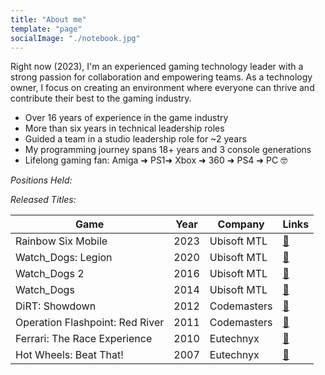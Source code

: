 ```yaml
---
title: "About me"
template: "page"
socialImage: "./notebook.jpg"
---
```


Right now (2023), I'm an experienced gaming technology leader with a strong passion for collaboration and empowering teams. 
As a technology owner, I focus on creating an environment where everyone can thrive and contribute their best to the gaming industry.

* Over 16 years of experience in the game industry
* More than six years in technical leadership roles
* Guided a team in a studio leadership role for ~2 years
* My programming journey spans 18+ years and 3 console generations
* Lifelong gaming fan: Amiga ➜ PS1➜ Xbox ➜ 360 ➜ PS4 ➜ PC 🤓

*Positions Held:*


*Released Titles:* 

| **Game**                        | **Year** | **Company** | **Links** |
|---------------------------------|----------|-------------|-----------|
| Rainbow Six Mobile              | 2023     | Ubisoft MTL | [🔗](https://www.metacritic.com/game/ios/tom-clancys-rainbow-six-mobile)        |
| Watch\_Dogs: Legion             | 2020     | Ubisoft MTL | [🔗](https://www.metacritic.com/game/playstation-4/watch-dogs-legion)         |
| Watch\_Dogs 2                   | 2016     | Ubisoft MTL | [🔗](https://www.metacritic.com/game/watch-dogs-2/)         |
| Watch\_Dogs                     | 2014     | Ubisoft MTL | [🔗](https://www.metacritic.com/game/watch-dogs/)          |
| DiRT: Showdown                  | 2012     | Codemasters | [🔗](https://www.metacritic.com/game/dirt-showdown/)           |
| Operation Flashpoint: Red River | 2011     | Codemasters | [🔗](https://www.metacritic.com/game/operation-flashpoint-red-river/)        |
| Ferrari: The Race Experience    | 2010     | Eutechnyx   | [🔗](https://www.metacritic.com/game/ferrari-the-race-experience/)         |
| Hot Wheels: Beat That\!         | 2007     | Eutechnyx   | [🔗](https://www.metacritic.com/game/hot-wheels-beat-that/)         |

